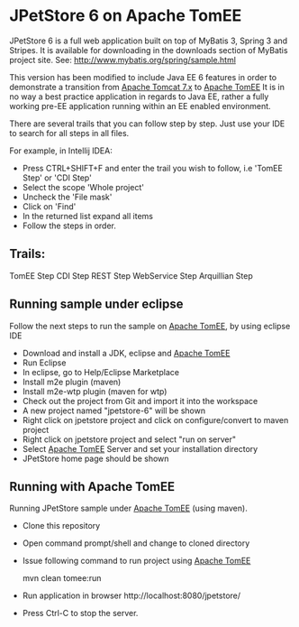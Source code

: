 # JPetStore 6 on Apache TomEE
JPetStore 6 is a full web application built on top of MyBatis 3, Spring 3 and Stripes. It is available for downloading in the downloads section of MyBatis project site. See: http://www.mybatis.org/spring/sample.html

This version has been modified to include Java EE 6 features in order to demonstrate a transition from [Apache Tomcat 7.x](http://tomcat.apache.org/) to [Apache TomEE](http://tomee.apache.org/index.html)
It is in no way a best practice application in regards to Java EE, rather a fully working pre-EE application running within an EE enabled environment.

There are several trails that you can follow step by step. Just use your IDE to search for all steps in all files.

For example, in Intellij IDEA:  
 - Press CTRL+SHIFT+F and enter the trail you wish to follow, i.e 'TomEE Step' or 'CDI Step' 
 - Select the scope 'Whole project'
 - Uncheck the 'File mask'
 - Click on 'Find'
 - In the returned list expand all items
 - Follow the steps in order.

## Trails:
TomEE Step
CDI Step
REST Step
WebService Step
Arquillian Step

## Running sample under eclipse
Follow the next steps to run the sample on [Apache TomEE](http://tomee.apache.org/index.html), by using eclipse IDE
 - Download and install a JDK, eclipse and [Apache TomEE](http://tomee.apache.org/index.html)
 - Run Eclipse
 - In eclipse, go to Help/Eclipse Marketplace
 - Install m2e plugin (maven)
 - Install m2e-wtp plugin (maven for wtp)
 - Check out the project from Git and import it into the workspace
 - A new project named "jpetstore-6" will be shown
 - Right click on jpetstore project and click on configure/convert to maven project
 - Right click on jpetstore project and select "run on server"
 - Select [Apache TomEE](http://tomee.apache.org/index.html) Server and set your installation directory
 - JPetStore home page should be shown

## Running with Apache TomEE
Running JPetStore sample under [Apache TomEE](http://tomee.apache.org/index.html) (using maven).
 - Clone this repository
 - Open command prompt/shell and change to cloned directory
 - Issue following command to run project using [Apache TomEE](http://tomee.apache.org/index.html)

    mvn clean tomee:run

 - Run application in browser http://localhost:8080/jpetstore/ 
 - Press Ctrl-C to stop the server.

